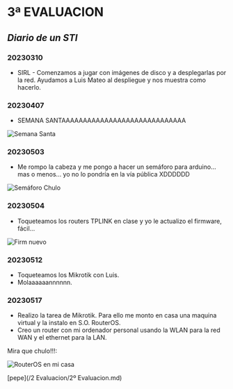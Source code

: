 # 3ª EVALUACION

## _Diario de un STI_


### 20230310

- SIRL - Comenzamos a jugar con imágenes de disco y a desplegarlas por la red. Ayudamos a Luis Mateo al despliegue y nos muestra como hacerlo.


### 20230407

- SEMANA SANTAAAAAAAAAAAAAAAAAAAAAAAAAAAAA

<image src="https://lh3.googleusercontent.com/blogger_img_proxy/AByxGDQL7GODMx-c-31298MYHiiYeJUJUYYsyYxoG1XUHDBUBg86Ot2y3ug5yarIN4pDMlXdqIF-o7f6KJP3BpSd-6_z8xZWERm7xvl8DjR9lqUmHCgXoyvR9B08Rp8DOucZsgEl4s6YMegSYQXae70nPc5att7c-Q=s0-d" alt="Semana Santa">


### 20230503

- Me rompo la cabeza y me pongo a hacer un semáforo para arduino... mas o menos... yo no lo pondría en la vía pública XDDDDDD

<image src="/3ª Evaluacion/IMAGES/Semaforo Arduino.gif" alt="Semáforo Chulo">



### 20230504

- Toqueteamos los routers TPLINK en clase y yo le actualizo el firmware, fácil...

<image src="/3ª Evaluacion/IMAGES/tplink firmware nuevo.png" alt="Firm nuevo">


### 20230512

- Toqueteamos los Mikrotik con Luis.
- Molaaaaaannnnnn.


### 20230517

- Realizo la tarea de Mikrotik. Para ello me monto en casa una maquina virtual y la instalo en S.O. RouterOS.
- Creo un router con mi ordenador personal usando la WLAN para la red WAN y el ethernet para la LAN.

Mira que chulo!!!:

<image src="/3ª Evaluacion/IMAGES/Mikrotik - Router en Maquina Virtual.jpg" alt="RouterOS en mi casa">




[pepe](/2 Evaluacion/2º Evaluacion.md)

